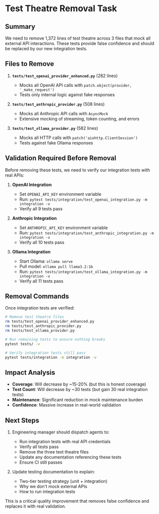 # Test Theatre Removal Task

## Summary

We need to remove 1,372 lines of test theatre across 3 files that mock all external API interactions. These tests provide false confidence and should be replaced by our new integration tests.

## Files to Remove

1. **`tests/test_openai_provider_enhanced.py`** (282 lines)
   - Mocks all OpenAI API calls with `patch.object(provider, '_make_request')`
   - Tests only internal logic against fake responses

2. **`tests/test_anthropic_provider.py`** (508 lines)
   - Mocks all Anthropic API calls with `AsyncMock`
   - Extensive mocking of streaming, token counting, and errors

3. **`tests/test_ollama_provider.py`** (582 lines)
   - Mocks all HTTP calls with `patch('aiohttp.ClientSession')`
   - Tests against fake Ollama responses

## Validation Required Before Removal

Before removing these tests, we need to verify our integration tests with real APIs:

1. **OpenAI Integration**
   - Set `OPENAI_API_KEY` environment variable
   - Run: `pytest tests/integration/test_openai_integration.py -m integration -v`
   - Verify all 9 tests pass

2. **Anthropic Integration**
   - Set `ANTHROPIC_API_KEY` environment variable
   - Run: `pytest tests/integration/test_anthropic_integration.py -m integration -v`
   - Verify all 10 tests pass

3. **Ollama Integration**
   - Start Ollama: `ollama serve`
   - Pull model: `ollama pull llama3.2:1b`
   - Run: `pytest tests/integration/test_ollama_integration.py -m integration -v`
   - Verify all 11 tests pass

## Removal Commands

Once integration tests are verified:

```bash
# Remove test theatre files
rm tests/test_openai_provider_enhanced.py
rm tests/test_anthropic_provider.py
rm tests/test_ollama_provider.py

# Run remaining tests to ensure nothing breaks
pytest tests/ -v

# Verify integration tests still pass
pytest tests/integration -m integration -v
```

## Impact Analysis

- **Coverage**: Will decrease by ~15-20% (but this is honest coverage)
- **Test Count**: Will decrease by ~30 tests (but gain 30 real integration tests)
- **Maintenance**: Significant reduction in mock maintenance burden
- **Confidence**: Massive increase in real-world validation

## Next Steps

1. Engineering manager should dispatch agents to:
   - Run integration tests with real API credentials
   - Verify all tests pass
   - Remove the three test theatre files
   - Update any documentation referencing these tests
   - Ensure CI still passes

2. Update testing documentation to explain:
   - Two-tier testing strategy (unit + integration)
   - Why we don't mock external APIs
   - How to run integration tests

This is a critical quality improvement that removes false confidence and replaces it with real validation.